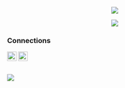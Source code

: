 


<p align="center"><img align="center" src="https://github-readme-stats.vercel.app/api/top-langs/?username=enforcd&theme=dark&layout=compact" /> <br />
<p align="center"><img align="center" src="https://github-readme-stats.vercel.app/api?username=enforcd&theme=dark&show_icons=true&layout=compact" /> <br />
 
  
### Connections
[<img align="center" alt="YouTube" width="22px" src="https://cdn.icon-icons.com/icons2/791/PNG/512/YOUTUBE_icon-icons.com_65487.png" />][youtube]
[<img align="center" alt="Discord" width="22px" src="https://cdn.icon-icons.com/icons2/2845/PNG/512/discord_logo_icon_181298.png" />][discord]
<br />
<br />

<img src="https://github-profile-trophy.vercel.app/api/pin/?username=enforcd&margin-w=25&margin-h=25&column=7&theme=darkhub" />



[youtube]: https://www.youtube.com/channel/UCU2rG-Pd80-8Zon5i-YOcUw
[discord]: https://discord.com/users/768456422366117908
